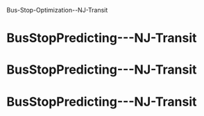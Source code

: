 Bus-Stop-Optimization--NJ-Transit
# BusStopPredicting---NJ-Transit
# BusStopPredicting---NJ-Transit
# BusStopPredicting---NJ-Transit
